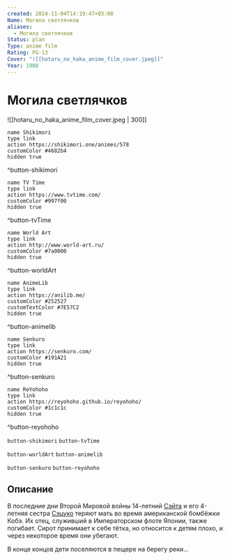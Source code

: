 ```yaml
---
created: 2024-11-04T14:19:47+03:00
Name: Могила светлячков
aliases:
  - Могила светлячков
Status: plan
Type: anime film
Rating: PG-13
Cover: "![[hotaru_no_haka_anime_film_cover.jpeg]]"
Year: 1988
---
```


# Могила светлячков

![[hotaru_no_haka_anime_film_cover.jpeg | 300]]

```button
name Shikimori
type link
action https://shikimori.one/animes/578
customColor #4682b4
hidden true
```
^button-shikimori

```button
name TV Time
type link
action https://www.tvtime.com/
customColor #997f00
hidden true
```
^button-tvTime

```button
name World Art
type link
action http://www.world-art.ru/
customColor #7a0000
hidden true
```
^button-worldArt

```button
name AnimeLib
type link
action https://anilib.me/
customColor #252527
customTextColor #7E57C2
hidden true
```
^button-animelib

```button
name Senkuro
type link
action https://senkuro.com/
customColor #191A21
hidden true
```
^button-senkuro

```button
name ReYohoho
type link
action https://reyohoho.github.io/reyohoho/
customColor #1c1c1c
hidden true
```
^button-reyohoho

`button-shikimori` `button-tvTime`

`button-worldArt` `button-animelib`

`button-senkuro` `button-reyohoho`

## Описание

В последние дни Второй Мировой войны 14-летний [Сэйта](https://shikimori.one/characters/494-seita) и его 4-летняя сестра [Сэцуко](https://shikimori.one/characters/495-setsuko) теряют мать во время американской бомбёжки Кобэ. Их отец, служивший в Императорском флоте Японии, также погибает. Сирот принимает к себе тётка, но относится к детям плохо, и через некоторое время они убегают.

В конце концов дети поселяются в пещере на берегу реки...
